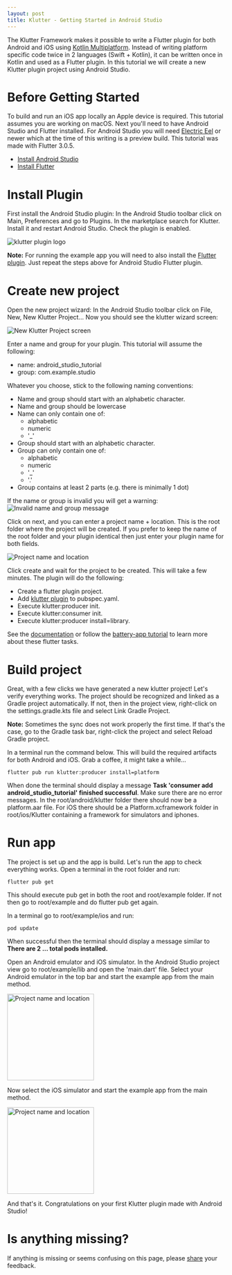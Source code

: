 ```yaml
---  
layout: post  
title: Klutter - Getting Started in Android Studio
---  
```


The Klutter Framework makes it possible to write a Flutter plugin for both Android
and iOS using [Kotlin Multiplatform](https://kotlinlang.org/docs/multiplatform.html).
Instead of writing platform specific code twice in 2 languages (Swift + Kotlin),
it can be written once in Kotlin and used as a Flutter plugin. In this tutorial
we will create a new Klutter plugin project using Android Studio.

# Before Getting Started
To build and run an iOS app locally an Apple device is required. This tutorial
assumes you are working on macOS. Next you'll need to have Android Studio and Flutter installed.
For Android Studio you will need [Electric Eel](https://developer.android.com/studio/preview) 
or newer which at the time of this writing is a preview build. This tutorial was made with Flutter 3.0.5. 
- [Install Android Studio](https://developer.android.com/studio/preview)
- [Install Flutter](https://docs.flutter.dev/get-started/install/macos)

# Install Plugin
First install the Android Studio plugin: In the Android Studio toolbar click on Main, Preferences and go to Plugins. 
In the marketplace search for Klutter. Install it and restart Android Studio. Check the plugin is enabled.

<img src="https://raw.githubusercontent.com/buijs-dev/website/master/images/klutter_3_img_0.png" alt="klutter plugin logo" />

**Note:** For running the example app you will need to also install the 
[Flutter plugin](https://github.com/flutter/flutter-intellij). Just repeat the steps above for Android Studio Flutter plugin.

# Create new project
Open the new project wizard: In the Android Studio toolbar click on File, New, New Klutter Project...
Now you should see the klutter wizard screen:

<img src="https://raw.githubusercontent.com/buijs-dev/website/master/images/klutter_4_img_1.png" alt="New Klutter Project screen" />

Enter a name and group for your plugin. This tutorial will assume the following:
- name: android_studio_tutorial
- group: com.example.studio

Whatever you choose, stick to the following naming conventions:
* Name and group should start with an alphabetic character.
* Name and group should be lowercase
* Name can only contain one of:
    * alphabetic
    * numeric
    * '_'
* Group should start with an alphabetic character.
* Group can only contain one of:
    * alphabetic
    * numeric
    * '_'
    * '.'
* Group contains at least 2 parts (e.g. there is minimally 1 dot)

If the name or group is invalid you will get a warning:</br>
<img src="/Users/buijs/repos/buijsdevsite/images/klutter_3_img_2.png" alt="Invalid name and group message" />

Click on next, and you can enter a project name + location. This is the root folder
where the project will be created. If you prefer to keep the name of the root folder
and your plugin identical then just enter your plugin name for both fields.

<img src="https://raw.githubusercontent.com/buijs-dev/website/master/images/klutter_4_img_2.png" alt="Project name and location" />

Click create and wait for the project to be created. This will take a few minutes. The plugin
will do the following:
- Create a flutter plugin project.
- Add [klutter plugin](https://pub.dev/packages/klutter) to pubspec.yaml.
- Execute klutter:producer init.
- Execute klutter:consumer init.
- Execute klutter:producer install=library.

See the [documentation](https://github.com/buijs-dev/klutter-dart) or follow the [battery-app  tutorial](https://buijs.dev/klutter-2/)
to learn more about these flutter tasks.

# Build project
Great, with a few clicks we have generated a new klutter project! Let's verify everything works.
The project should be recognized and linked as a Gradle project automatically. If not, then
in the project view, right-click on the settings.gradle.kts file and select Link Gradle Project.

**Note:**
Sometimes the sync does not work properly the first time. If that's the case, go to the Gradle task bar,
right-click the project and select Reload Gradle project.

In a terminal run the command below. This will build the required artifacts for both Android and iOS.
Grab a coffee, it might take a while...

```shell
flutter pub run klutter:producer install=platform
```

When done the terminal should display a message
**Task 'consumer add android_studio_tutorial' finished successful**.
Make sure there are no error messages. In the root/android/klutter
folder there should now be a platform.aar file. For iOS there
should be a Platform.xcframework folder in root/ios/Klutter containing
a framework for simulators and iphones.

# Run app
The project is set up and the app is build. Let's run the app
to check everything works. Open a terminal in the root folder
and run:

```shell
flutter pub get
```
This should execute pub get in both the root and root/example
folder. If not then go to root/example and do flutter pub get again.

In a terminal go to root/example/ios
and run:

```shell 
pod update
```

When successful then the terminal should display a message similar
to **There are 2 ... total pods installed.**

Open an Android emulator and iOS simulator. In the Android Studio
project view go to root/example/lib and open the 'main.dart' file.
Select your Android emulator in the top bar and start the example
app from the main method.

<img src="https://raw.githubusercontent.com/buijs-dev/website/master/images/klutter_3_img_4.png" alt="Project name and location" width="200"/>

Now select the iOS simulator and start the example app from the main
method.

<img src="https://raw.githubusercontent.com/buijs-dev/website/master/images/klutter_3_img_5.png" alt="Project name and location" width="200"/>

And that's it. Congratulations on your first Klutter plugin
made with Android Studio!

# Is anything missing?
If anything is missing or seems confusing on this page,
please [share](https://github.com/buijs-dev/klutter/issues/new/choose) your feedback.